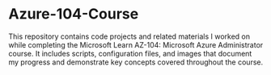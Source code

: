 # Azure-104-Course

This repository contains code projects and related materials I worked on while completing the Microsoft Learn AZ-104: Microsoft Azure Administrator course. It includes scripts, configuration files, and images that document my progress and demonstrate key concepts covered throughout the course.
